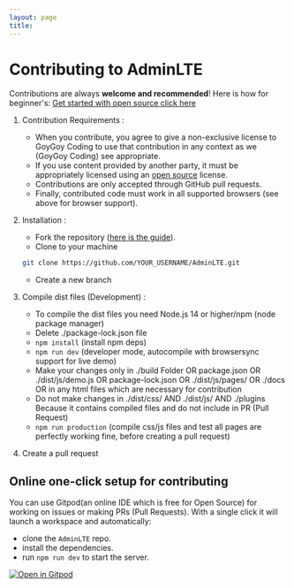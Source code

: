 ```yaml
---
layout: page
title:
---
```


# Contributing to AdminLTE

Contributions are always **welcome and recommended**! Here is how for beginner's: [Get started with open source click here](https://youtu.be/GbqSvJs-6W4)

1. Contribution Requirements :
   - When you contribute, you agree to give a non-exclusive license to GoyGoy Coding to use that contribution in any context as we (GoyGoy Coding) see appropriate.
   - If you use content provided by another party, it must be appropriately licensed using an [open source](https://opensource.org/licenses) license.
   - Contributions are only accepted through GitHub pull requests.
   - Finally, contributed code must work in all supported browsers (see above for browser support).
2. Installation :

   - Fork the repository ([here is the guide](https://help.github.com/articles/fork-a-repo/)).
   - Clone to your machine

   ```bash
   git clone https://github.com/YOUR_USERNAME/AdminLTE.git
   ```

   - Create a new branch

3. Compile dist files (Development) :
   - To compile the dist files you need Node.js 14 or higher/npm (node package manager)
   - Delete ./package-lock.json file
   - `npm install` (install npm deps)
   - `npm run dev` (developer mode, autocompile with browsersync support for live demo)
   - Make your changes only in ./build Folder OR package.json OR ./dist/js/demo.js OR package-lock.json OR ./dist/js/pages/ OR ./docs OR in any html files which are necessary for contribution
   - Do not make changes in ./dist/css/ AND ./dist/js/ AND ./plugins Because it contains compiled files and do not include in PR (Pull Request)
   - `npm run production` (compile css/js files and test all pages are perfectly working fine, before creating a pull request)
4. Create a pull request

## Online one-click setup for contributing

You can use Gitpod(an online IDE which is free for Open Source) for working on issues or making PRs (Pull Requests). With a single click it will launch a workspace and automatically:

- clone the `AdminLTE` repo.
- install the dependencies.
- run `npm run dev` to start the server.

[![Open in Gitpod](https://gitpod.io/button/open-in-gitpod.svg)](https://gitpod.io/from-referrer/)
